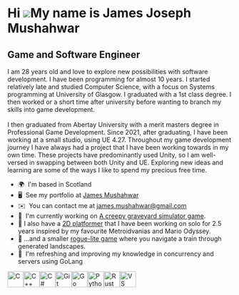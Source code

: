 Hi ![](https://user-images.githubusercontent.com/18350557/176309783-0785949b-9127-417c-8b55-ab5a4333674e.gif)My name is James Joseph Mushahwar
==============================================================================================================================================

Game and Software Engineer
--------------------------

I am 28 years old and love to explore new possibilities with software development. I have been programming for almost 10 years. I started relatively late and studied Computer Science, with a focus on Systems programming at University of Glasgow. I graduated with a 1st class degree. I then worked or a short time after university before wanting to branch my skills into game development. <br>
<br>
I then graduated from Abertay University with a merit masters degree in Professional Game Development. Since 2021, after graduating, I have been working at a small studio, using UE 4.27. Throughout my game development journey I have always had a project that I have been working towards in my own time. These projects have predominantly used Unity, so I am well-versed in swapping between both Unity and UE. Exploring new ideas and learning are some of the ways I like to spend my precious free time.

*   🌍  I'm based in Scotland
*   🖥️  See my portfolio at [James Mushahwar](http://jamesmushahwar.wixsite.com/mysite)
*   ✉️  You can contact me at [james.mushahwar@gmail.com](mailto:james.mushahwar@gmail.com)
*   🚀  I'm currently working on [A creepy graveyard simulator game](http://github.com/james-mushahwar/Project-Grave).
*   :milky_way:  I also have a [2D platformer](https://github.com/james-mushahwar/Project-Cyto) that I have been working on solo for 2.5 years inspired by my favourite Metroidvanias and Mario Odyssey.
*   :steam_locomotive:  ...and a smaller [rogue-lite game](https://github.com/james-mushahwar/Project-Loop) where you navigate a train through generated landscapes.
*   🧠  I'm refreshing and improving my knowledge in concurrency and servers using GoLang
<p align="left">
<a href="https://docs.microsoft.com/en-us/cpp/?view=msvc-170" target="_blank" rel="noreferrer"><img src="https://raw.githubusercontent.com/danielcranney/readme-generator/main/public/icons/skills/c-colored.svg" width="36" height="36" alt="C" /></a><a href="https://docs.microsoft.com/en-us/cpp/?view=msvc-170" target="_blank" rel="noreferrer"><img src="https://raw.githubusercontent.com/danielcranney/readme-generator/main/public/icons/skills/cplusplus-colored.svg" width="36" height="36" alt="C++" /></a><a href="https://docs.microsoft.com/en-us/dotnet/csharp/" target="_blank" rel="noreferrer"><img src="https://raw.githubusercontent.com/danielcranney/readme-generator/main/public/icons/skills/csharp-colored.svg" width="36" height="36" alt="C#" /></a><a href="https://git-scm.com/" target="_blank" rel="noreferrer"><img src="https://raw.githubusercontent.com/danielcranney/readme-generator/main/public/icons/skills/git-colored.svg" width="36" height="36" alt="Git" /></a><a href="https://go.dev/doc/" target="_blank" rel="noreferrer"><img src="https://raw.githubusercontent.com/danielcranney/readme-generator/main/public/icons/skills/go-colored.svg" width="36" height="36" alt="Go" /></a><a href="https://www.python.org/" target="_blank" rel="noreferrer"><img src="https://raw.githubusercontent.com/danielcranney/readme-generator/main/public/icons/skills/python-colored.svg" width="36" height="36" alt="Python" /></a><a href="https://www.rust-lang.org/" target="_blank" rel="noreferrer"><img src="https://raw.githubusercontent.com/danielcranney/readme-generator/main/public/icons/skills/rust-colored.svg" width="36" height="36" alt="Rust" /></a><a href="https://code.visualstudio.com/" target="_blank" rel="noreferrer"><img src="https://raw.githubusercontent.com/danielcranney/readme-generator/main/public/icons/skills/visualstudiocode.svg" width="36" height="36" alt="VS Code" /></a>
</p>


                               
